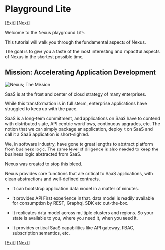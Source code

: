 # Playground Lite

[[Exit]](../../README.md)  [[Next]](Playground-InstallCLI-Lite.md)

Welcome to the Nexus playground Lite.

This tutorial will walk you through the fundamental aspects of Nexus.

The goal is to give you a taste of the most interesting and impactful aspects of Nexus in the shortest possible time.

## Mission: Accelerating Application Development

![Nexus; The Mission](../images/Playground-1.png)


SaaS is at the front and center of cloud strategy of many enterprises.

While this transformation is in full steam, enterprise applications have struggled to keep up with the pace.

SaaS is a long-term commitment, and applications on SaaS have to contend with distributed state, API centric workflows, continuous upgrades, etc. The notion that we can simply package an application, deploy it on SaaS and call it a SaaS application is short-sighted.

We, in software industry, have gone to great lengths to abstract platform from business logic. The same level of diligence is also needed to keep the business logic abstracted from SaaS.

Nexus was created to stop this bleed.

Nexus provides core functions that are critical to SaaS applications, with clean abstractions and well-defined contracts. 

* It can bootstrap application data model in a matter of minutes.

* It provides API First experience in that, data model is readily available for consumption by REST, Graphql, SDK etc out-the-box.

* It replicates data model across multiple clusters and regions. So your state is available to you, where you need it, when you need it.

* It provides critical SaaS capabilities like API gateway, RBAC, subscription semantics, etc.


[[Exit]](../../README.md)  [[Next]](Playground-InstallCLI-Lite.md)
